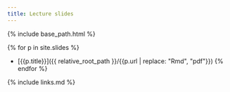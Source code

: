 ```yaml
---
title: Lecture slides
---
```


{% include base_path.html %}

<!-- {{ site.slides }} -->

{% for p in site.slides %}
- [{{p.title}}]({{ relative_root_path }}/{{p.url | replace: "Rmd", "pdf"}})
{% endfor %}


{% include links.md %}
